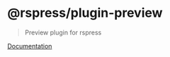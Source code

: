 # @rspress/plugin-preview

> Preview plugin for rspress

[Documentation](https://rspress.dev/plugin/official-plugins/preview)
